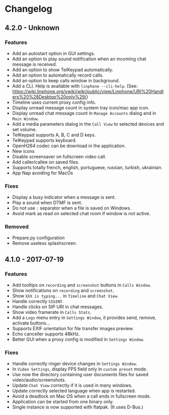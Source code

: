 # Changelog

## 4.2.0 - Unknown

### Features

- Add an autostart option in GUI settings.
- Add an option to play sound notification when an incoming chat message is received.
- Add an option to show TelKeypad automatically.
- Add an option to automatically record calls.
- Add an option to keep calls window in background.
- Add a CLI. Help is available with `linphone --cli-help`. (See: https://wiki.linphone.org/xwiki/wiki/public/view/Linphone/URI%20Handlers%20%28Desktop%20only%29/)
- Timeline uses current proxy config info.
- Display unread message count in system tray icon/mac app icon.
- Display unread chat message count in `Manage Accounts` dialog and in `Main Window`.
- Add a media parameters dialog in the `Call View` to selected devices and set volume.
- TelKeypad supports A, B, C and D keys.
- TelKeypad supports keyboard.
- OpenH264 codec can be download in the application.
- New icons
- Disable screensaver on fullscreen video call.
- Add caller/callee on saved files.
- Supports totally french, english, portuguese, russian, turkish, ukrainian.
- App Nap avoiding for MacOs


### Fixes

- Display a busy indicator when a message is sent.
- Play a sound when DTMF is sent.
- Do not use `:` separator when a file is saved on Windows.
- Avoid mark as read on selected chat room if window is not active.

### Removed

- Prepare.py configuration
- Remove useless splashscreen.

## 4.1.0 - 2017-07-19

### Features

- Add tooltips on `recording` and `screenshot` buttons in `Calls Window`.
- Show notifications on `recording` and `screenshot`.
- Show `XXX is typing...` in `Timeline` and `Chat View`.
- Handle correctly `SIGINT`.
- Handle clicks on SIP URI in chat messages.
- Show video framerate in `Calls Stats`.
- Add a `Logs` menu entry in `Settings Window`, it provides send, remove, activate buttons...
- Supports EXIF orientation for file transfer images preview.
- Echo canceller supports 48kHz.
- Better GUI when a proxy config is modified in `Settings Window`.

### Fixes

- Handle correctly ringer device changes in `Settings Window`.
- In `Video Settings`, display FPS field only in `custom preset` mode.
- Use now the directory containing user documents files for saved video/audio/screenshots.
- Update `Chat View` correctly if it is used in many windows.
- Update correctly selected language when app is restarted.
- Avoid a deadlock on Mac OS when a call ends in fullscreen mode.
- Application can be started from one binary only.
- Single instance is now supported with flatpak. (It uses D-Bus.)
